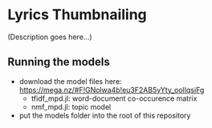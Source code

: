 # Lyrics Thumbnailing
(Description goes here...)

## Running the models
- download the model files here: https://mega.nz/#F!GNolwa4b!eu3F2AB5yYty_oolIqsiFg
  - tfidf_mpd.jl: word-document co-occurence matrix
  - nmf_mpd.jl: topic model
- put the models folder into the root of this repository
